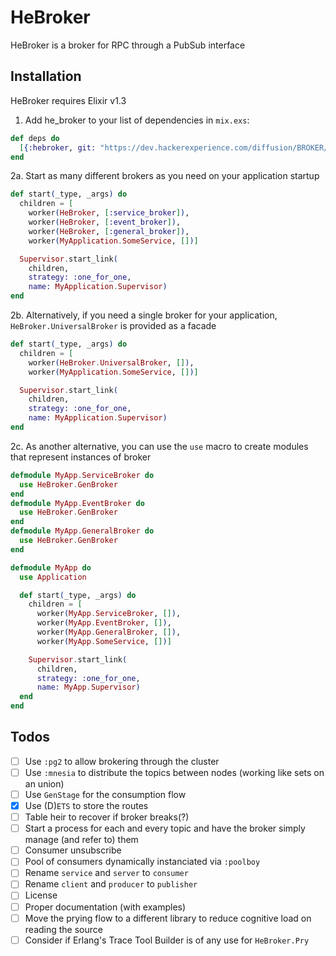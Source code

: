 # HeBroker

HeBroker is a broker for RPC through a PubSub interface

## Installation
HeBroker requires Elixir v1.3

1. Add he_broker to your list of dependencies in `mix.exs`:

```elixir
def deps do
  [{:hebroker, git: "https://dev.hackerexperience.com/diffusion/BROKER/HEBroker.git"}]
end
```

2a. Start as many different brokers as you need on your application startup

```elixir
def start(_type, _args) do
  children = [
    worker(HeBroker, [:service_broker]),
    worker(HeBroker, [:event_broker]),
    worker(HeBroker, [:general_broker]),
    worker(MyApplication.SomeService, [])]

  Supervisor.start_link(
    children,
    strategy: :one_for_one,
    name: MyApplication.Supervisor)
end
```

2b. Alternatively, if you need a single broker for your application,
`HeBroker.UniversalBroker` is provided as a facade

```elixir
def start(_type, _args) do
  children = [
    worker(HeBroker.UniversalBroker, []),
    worker(MyApplication.SomeService, [])]

  Supervisor.start_link(
    children,
    strategy: :one_for_one,
    name: MyApplication.Supervisor)
end
```

2c. As another alternative, you can use the `use` macro to create modules that
represent instances of broker

```elixir
defmodule MyApp.ServiceBroker do
  use HeBroker.GenBroker
end
defmodule MyApp.EventBroker do
  use HeBroker.GenBroker
end
defmodule MyApp.GeneralBroker do
  use HeBroker.GenBroker
end

defmodule MyApp do
  use Application

  def start(_type, _args) do
    children = [
      worker(MyApp.ServiceBroker, []),
      worker(MyApp.EventBroker, []),
      worker(MyApp.GeneralBroker, []),
      worker(MyApp.SomeService, [])]

    Supervisor.start_link(
      children,
      strategy: :one_for_one,
      name: MyApp.Supervisor)
  end
end
```

## Todos
- [ ] Use `:pg2` to allow brokering through the cluster
- [ ] Use `:mnesia` to distribute the topics between nodes (working like sets on an union)
- [ ] Use `GenStage` for the consumption flow
- [x] Use (D)`ETS` to store the routes
- [ ] Table heir to recover if broker breaks(?)
- [ ] Start a process for each and every topic and have the broker simply manage (and refer to) them
- [ ] Consumer unsubscribe
- [ ] Pool of consumers dynamically instanciated via `:poolboy`
- [ ] Rename `service` and `server` to `consumer`
- [ ] Rename `client` and `producer` to `publisher`
- [ ] License
- [ ] Proper documentation (with examples)
- [ ] Move the prying flow to a different library to reduce cognitive load on reading the source
- [ ] Consider if Erlang's Trace Tool Builder is of any use for `HeBroker.Pry`
